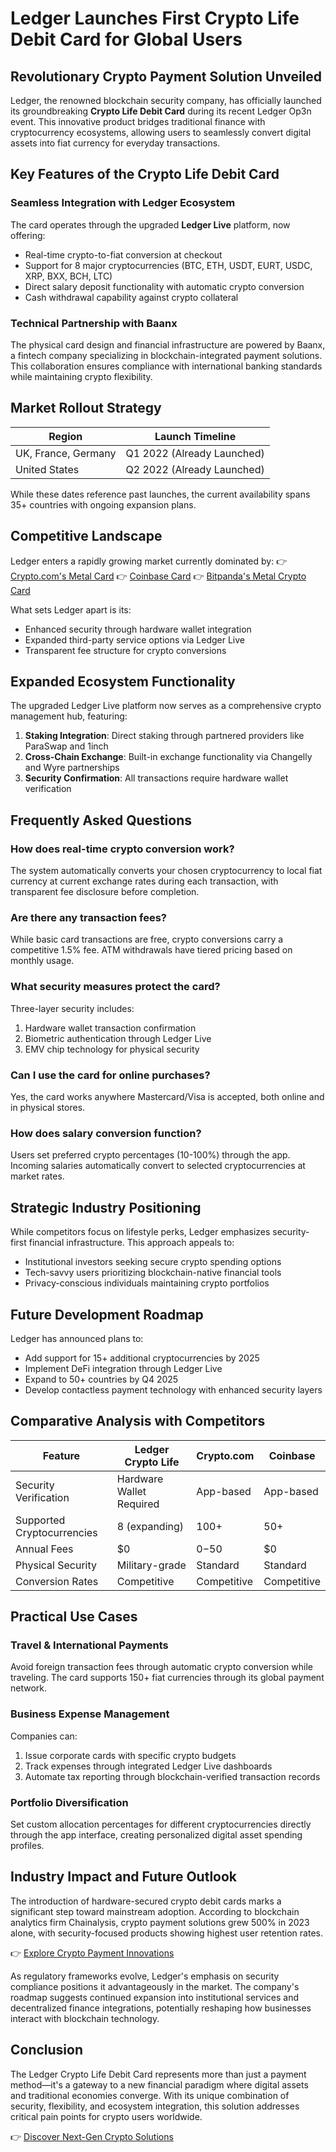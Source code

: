 # Ledger Launches First Crypto Life Debit Card for Global Users

## Revolutionary Crypto Payment Solution Unveiled

Ledger, the renowned blockchain security company, has officially launched its groundbreaking **Crypto Life Debit Card** during its recent Ledger Op3n event. This innovative product bridges traditional finance with cryptocurrency ecosystems, allowing users to seamlessly convert digital assets into fiat currency for everyday transactions.

## Key Features of the Crypto Life Debit Card

### Seamless Integration with Ledger Ecosystem
The card operates through the upgraded **Ledger Live** platform, now offering:
- Real-time crypto-to-fiat conversion at checkout
- Support for 8 major cryptocurrencies (BTC, ETH, USDT, EURT, USDC, XRP, BXX, BCH, LTC)
- Direct salary deposit functionality with automatic crypto conversion
- Cash withdrawal capability against crypto collateral

### Technical Partnership with Baanx
The physical card design and financial infrastructure are powered by Baanx, a fintech company specializing in blockchain-integrated payment solutions. This collaboration ensures compliance with international banking standards while maintaining crypto flexibility.

## Market Rollout Strategy

| Region          | Launch Timeline       |
|-----------------|-----------------------|
| UK, France, Germany | Q1 2022 (Already Launched) |
| United States   | Q2 2022 (Already Launched) |

While these dates reference past launches, the current availability spans 35+ countries with ongoing expansion plans.

## Competitive Landscape

Ledger enters a rapidly growing market currently dominated by:
👉 [Crypto.com's Metal Card](https://bit.ly/okx-bonus)
👉 [Coinbase Card](https://bit.ly/okx-bonus)
👉 [Bitpanda's Metal Crypto Card](https://bit.ly/okx-bonus)

What sets Ledger apart is its:
- Enhanced security through hardware wallet integration
- Expanded third-party service options via Ledger Live
- Transparent fee structure for crypto conversions

## Expanded Ecosystem Functionality

The upgraded Ledger Live platform now serves as a comprehensive crypto management hub, featuring:
1. **Staking Integration**: Direct staking through partnered providers like ParaSwap and 1inch
2. **Cross-Chain Exchange**: Built-in exchange functionality via Changelly and Wyre partnerships
3. **Security Confirmation**: All transactions require hardware wallet verification

## Frequently Asked Questions

### How does real-time crypto conversion work?
The system automatically converts your chosen cryptocurrency to local fiat currency at current exchange rates during each transaction, with transparent fee disclosure before completion.

### Are there any transaction fees?
While basic card transactions are free, crypto conversions carry a competitive 1.5% fee. ATM withdrawals have tiered pricing based on monthly usage.

### What security measures protect the card?
Three-layer security includes:
1. Hardware wallet transaction confirmation
2. Biometric authentication through Ledger Live
3. EMV chip technology for physical security

### Can I use the card for online purchases?
Yes, the card works anywhere Mastercard/Visa is accepted, both online and in physical stores.

### How does salary conversion function?
Users set preferred crypto percentages (10-100%) through the app. Incoming salaries automatically convert to selected cryptocurrencies at market rates.

## Strategic Industry Positioning

While competitors focus on lifestyle perks, Ledger emphasizes security-first financial infrastructure. This approach appeals to:
- Institutional investors seeking secure crypto spending options
- Tech-savvy users prioritizing blockchain-native financial tools
- Privacy-conscious individuals maintaining crypto portfolios

## Future Development Roadmap

Ledger has announced plans to:
- Add support for 15+ additional cryptocurrencies by 2025
- Implement DeFi integration through Ledger Live
- Expand to 50+ countries by Q4 2025
- Develop contactless payment technology with enhanced security layers

## Comparative Analysis with Competitors

| Feature                | Ledger Crypto Life | Crypto.com | Coinbase |
|------------------------|--------------------|------------|----------|
| Security Verification  | Hardware Wallet Required | App-based | App-based |
| Supported Cryptocurrencies | 8 (expanding) | 100+ | 50+ |
| Annual Fees            | $0                 | $0-$50     | $0       |
| Physical Security      | Military-grade     | Standard   | Standard |
| Conversion Rates       | Competitive        | Competitive| Competitive|

## Practical Use Cases

### Travel & International Payments
Avoid foreign transaction fees through automatic crypto conversion while traveling. The card supports 150+ fiat currencies through its global payment network.

### Business Expense Management
Companies can:
1. Issue corporate cards with specific crypto budgets
2. Track expenses through integrated Ledger Live dashboards
3. Automate tax reporting through blockchain-verified transaction records

### Portfolio Diversification
Set custom allocation percentages for different cryptocurrencies directly through the app interface, creating personalized digital asset spending profiles.

## Industry Impact and Future Outlook

The introduction of hardware-secured crypto debit cards marks a significant step toward mainstream adoption. According to blockchain analytics firm Chainalysis, crypto payment solutions grew 500% in 2023 alone, with security-focused products showing highest user retention rates.

👉 [Explore Crypto Payment Innovations](https://bit.ly/okx-bonus)

As regulatory frameworks evolve, Ledger's emphasis on security compliance positions it advantageously in the market. The company's roadmap suggests continued expansion into institutional services and decentralized finance integrations, potentially reshaping how businesses interact with blockchain technology.

## Conclusion

The Ledger Crypto Life Debit Card represents more than just a payment method—it's a gateway to a new financial paradigm where digital assets and traditional economies converge. With its unique combination of security, flexibility, and ecosystem integration, this solution addresses critical pain points for crypto users worldwide.

👉 [Discover Next-Gen Crypto Solutions](https://bit.ly/okx-bonus)
